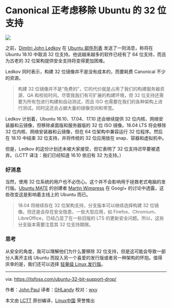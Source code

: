 Canonical 正考虑移除 Ubuntu 的 32 位支持
========================================================

![](https://itsfoss.com/wp-content/uploads/2016/06/Ubuntu-32-bit-goes-for-a-toss-.jpg)

之前，[Dimitri John Ledkov][1] 在 [Ubuntu 邮件列表][2] 发送了一则消息，称将在 Ubuntu 18.10 中取消 32 位支持。他说越来越多的软件已经有了 64 位支持，而且为古老的 32 位架构提供安全支持将变得更加困难。

Ledkov 同时表示，构建 32 位镜像并不是没有成本的，而要耗费 Canonical 不少的资源。

> 构建 32 位镜像并不是“免费的”，它的代价就是占用了我们的构建服务器资源、QA 和校验时间。尽管我我们有可扩展的构建环境，但 32 位支持还需要为所有包进行构建和自动测试，而且 ISO 也需要在我们的各种架构上进行测试。同时这还会占据大量的镜像空间和带宽。

Ledkov 计划着，Ubuntu 16.10、17.04、17.10 还会继续提供 32 位内核、网络安装器和云镜像，但移除桌面版和服务器版的 32 位 ISO 镜像。18.04 LTS 将会移除 32 位内核、网络安装器和云镜像，但在 64 位架构中兼容运行 32 位程序。然后在 18.10 中结束 32 位支持，并将传统的 32 位应用放在 snap、容器和虚拟机中。

但是，Ledkov 的这份计划还未被大家接受，但它表明了 32 位支持迟早要被遗弃。（LCTT 译注：我们已经知道 16.10 依旧有 32 为支持。）

### 好消息

当然，使用 32 位系统的用户也不必伤心。这个并不会影响用于拯救老式电脑的发行版。[Ubuntu MATE][4] 的创建者 [Martin Wimpress][3] 在 Googl+ 的讨论中透露，这些改变这是影响着主线上的 Ubuntu 而已。

>18.04 将继续存在 32 位架构支持，分支版本可以继续选择构建 32 位镜像。但还是会存在安全隐患，一些大型应用，如 Firefox、Chromium、LibreOffice，已经凸显了在一些旧版的 LTS 的更新安全问题。所以，这些分支版本需要注意其 32 位支持期限。

### 思考

从安全的角度，我可以理解他们为什么要移除 32 位支持，但是这可能会导致一部分人离开主线 Ubuntu 而投入另一个喜爱的发行版或者另一种架构的怀抱。值得庆幸的是，我们还可以选择 [轻量级 Linux 发行版][5]。

--------------------------------------------------------------------------------

via: https://itsfoss.com/ubuntu-32-bit-support-drop/

作者：[John Paul][a]
译者：[GHLandy](https://github.com/GHLandy)
校对：[wxy](https://github.com/wxy)

本文由 [LCTT](https://github.com/LCTT/TranslateProject) 原创编译，[Linux中国](https://linux.cn/) 荣誉推出

[a]: https://itsfoss.com/author/john/
[1]: https://plus.google.com/+DimitriJohnLedkov
[2]: https://lists.ubuntu.com/archives/ubuntu-devel-discuss/2016-June/016661.html
[3]: https://twitter.com/m_wimpress
[4]: http://ubuntu-mate.org/
[5]: https://itsfoss.com/lightweight-linux-beginners/
